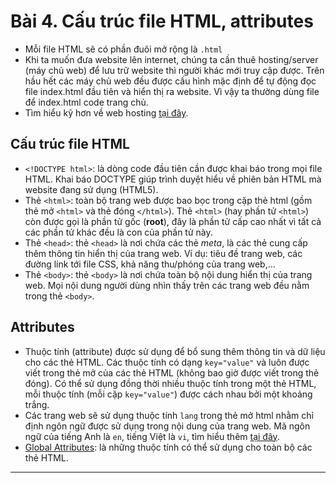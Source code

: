 # Bài 4. Cấu trúc file HTML, attributes

- Mỗi file HTML sẽ có phần đuôi mở rộng là `.html`
- Khi ta muốn đưa website lên internet, chúng ta cần thuê hosting/server (máy chủ web) để lưu trữ website thì người khác mới truy cập được. Trên hầu hết các máy chủ web đều được cấu hình mặc định để tự động đọc file index.html đầu tiên và hiển thị ra website. Vì vậy ta thường dùng file để index.html code trang chủ.
- Tìm hiểu kỹ hơn về web hosting <a href="https://tiny.one/4vwd7arx" target="_blank" rel="noopener noreferrer">tại đây</a>.

## Cấu trúc file HTML

- `<!DOCTYPE html>`: là dòng code đầu tiên cần được khai báo trong mọi file HTML. Khai báo DOCTYPE giúp trình duyệt hiểu về phiên bản HTML mà website đang sử dụng (HTML5).
- Thẻ `<html>`: toàn bộ trang web được bao bọc trong cặp thẻ html (gồm thẻ mở `<html>` và thẻ đóng `</html>`). Thẻ `<html>` (hay phần tử `<html>`) còn được gọi là phần tử gốc (**root**), đây là phần tử cấp cao nhất vì tất cả các phần tử khác đều là con của phần tử này.
- Thẻ `<head>`: thẻ `<head>` là nơi chứa các thẻ _meta_, là các thẻ cung cấp thêm thông tin hiển thị của trang web. Ví dụ: tiêu đề trang web, các đường link tới file CSS, khả năng thu/phóng của trang web,…
- Thẻ `<body>`: thẻ `<body>` là nơi chứa toàn bộ nội dung hiển thị của trang web. Mọi nội dung người dùng nhìn thấy trên các trang web đều nằm trong thẻ `<body>`.

## Attributes

- Thuộc tính (attribute) được sử dụng để bổ sung thêm thông tin và dữ liệu cho các thẻ HTML. Các thuộc tính có dạng `key="value"` và luôn được viết trong thẻ mở của các thẻ HTML (không bao giờ được viết trong thẻ đóng). Có thể sử dụng đồng thời nhiều thuộc tính trong một thẻ HTML, mỗi thuộc tính (mỗi cặp `key="value"`) được cách nhau bởi một khoảng trắng.
- Các trang web sẽ sử dụng thuộc tính `lang` trong thẻ mở html nhằm chỉ định ngôn ngữ được sử dụng trong nội dung của trang web. Mã ngôn ngữ của tiếng Anh là `en`, tiếng Việt là `vi`, tìm hiểu thêm [tại đây](https://tiny.one/yzu3mdmm).
- <a href="https://tiny.one/4z9cnjpe" target="_blank" rel="noopener noreferrer">Global Attributes</a>: là những thuộc tính có thể sử dụng cho toàn bộ các thẻ HTML.

---
